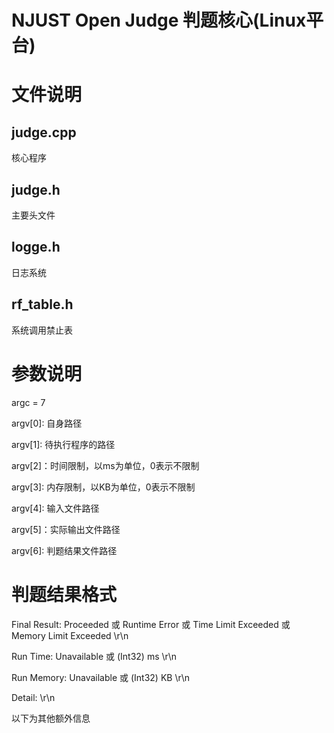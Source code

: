 NJUST Open Judge 判题核心(Linux平台)
=========================

# 文件说明
## judge.cpp
核心程序
## judge.h
主要头文件
## logge.h
日志系统
## rf_table.h
系统调用禁止表

# 参数说明
argc = 7

argv[0]: 自身路径

argv[1]: 待执行程序的路径

argv[2]：时间限制，以ms为单位，0表示不限制

argv[3]: 内存限制，以KB为单位，0表示不限制

argv[4]: 输入文件路径

argv[5]：实际输出文件路径

argv[6]: 判题结果文件路径


# 判题结果格式
Final Result: Proceeded 或 Runtime Error 或 Time Limit Exceeded 或 Memory Limit Exceeded \r\n

Run Time: Unavailable 或 (Int32) ms \r\n

Run Memory: Unavailable 或 (Int32) KB \r\n

Detail: \r\n

以下为其他额外信息

